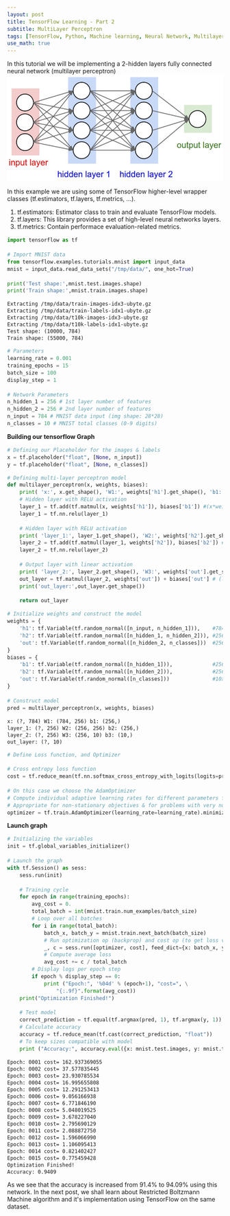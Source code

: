 ```yaml
---
layout: post
title: TensorFlow Learning - Part 2
subtitle: MultiLayer Perceptron
tags: [TensorFlow, Python, Machine learning, Neural Network, Multilayer perceptron]
use_math: true
---
```



In this tutorial we will be implementing a 2-hidden layers fully connected neural network (multilayer perceptron) 
![png](/img/NeuralNetwork.png)

In this example we are using some of TensorFlow higher-level wrapper classes (tf.estimators, tf.layers, tf.metrics, ...). 
1. tf.estimators: Estimator class to train and evaluate TensorFlow models.
2. tf.layers: This library provides a set of high-level neural networks layers.
3. tf.metrics: Contain performace evaluation-related metrics.


```python
import tensorflow as tf

# Import MNIST data
from tensorflow.examples.tutorials.mnist import input_data
mnist = input_data.read_data_sets("/tmp/data/", one_hot=True)

print('Test shape:',mnist.test.images.shape)
print('Train shape:',mnist.train.images.shape)
```

    Extracting /tmp/data/train-images-idx3-ubyte.gz
    Extracting /tmp/data/train-labels-idx1-ubyte.gz
    Extracting /tmp/data/t10k-images-idx3-ubyte.gz
    Extracting /tmp/data/t10k-labels-idx1-ubyte.gz
    Test shape: (10000, 784)
    Train shape: (55000, 784)
    


```python
# Parameters
learning_rate = 0.001
training_epochs = 15
batch_size = 100
display_step = 1

# Network Parameters
n_hidden_1 = 256 # 1st layer number of features
n_hidden_2 = 256 # 2nd layer number of features
n_input = 784 # MNIST data input (img shape: 28*28)
n_classes = 10 # MNIST total classes (0-9 digits)
```

**Building our tensorflow Graph**


```python
# Defining our Placeholder for the images & labels
x = tf.placeholder("float", [None, n_input])
y = tf.placeholder("float", [None, n_classes])
```


```python
# Defining multi-layer perceptron model
def multilayer_perceptron(x, weights, biases):
    print( 'x:', x.get_shape(), 'W1:', weights['h1'].get_shape(), 'b1:', biases['b1'].get_shape())        
    # Hidden layer with RELU activation
    layer_1 = tf.add(tf.matmul(x, weights['h1']), biases['b1']) #(x*weights['h1']) + biases['b1']
    layer_1 = tf.nn.relu(layer_1)

    # Hidden layer with RELU activation
    print( 'layer_1:', layer_1.get_shape(), 'W2:', weights['h2'].get_shape(), 'b2:', biases['b2'].get_shape())        
    layer_2 = tf.add(tf.matmul(layer_1, weights['h2']), biases['b2']) # (layer_1 * weights['h2']) + biases['b2'] 
    layer_2 = tf.nn.relu(layer_2)

    # Output layer with linear activation
    print( 'layer_2:', layer_2.get_shape(), 'W3:', weights['out'].get_shape(), 'b3:', biases['out'].get_shape())        
    out_layer = tf.matmul(layer_2, weights['out']) + biases['out'] # (layer_2 * weights['out']) + biases['out']    
    print('out_layer:',out_layer.get_shape())

    return out_layer
```


```python
# Initialize weights and construct the model
weights = {
    'h1': tf.Variable(tf.random_normal([n_input, n_hidden_1])),    #784x256
    'h2': tf.Variable(tf.random_normal([n_hidden_1, n_hidden_2])), #256x256
    'out': tf.Variable(tf.random_normal([n_hidden_2, n_classes]))  #256x10
}
biases = {
    'b1': tf.Variable(tf.random_normal([n_hidden_1])),             #256x1
    'b2': tf.Variable(tf.random_normal([n_hidden_2])),             #256x1
    'out': tf.Variable(tf.random_normal([n_classes]))              #10x1
}

# Construct model
pred = multilayer_perceptron(x, weights, biases)
```

    x: (?, 784) W1: (784, 256) b1: (256,)
    layer_1: (?, 256) W2: (256, 256) b2: (256,)
    layer_2: (?, 256) W3: (256, 10) b3: (10,)
    out_layer: (?, 10)
    


```python
# Define Loss function, and Optimizer

# Cross entropy loss function
cost = tf.reduce_mean(tf.nn.softmax_cross_entropy_with_logits(logits=pred, labels=y))

# On this case we choose the AdamOptimizer
# Compute individual adaptive learning rates for different parameters from estimates of first and second moments of the gradients
# Appropriate for non-stationary objectives & for problems with very noisy/or sparse gradient, Invariant to diagonal rescale of the gradients
optimizer = tf.train.AdamOptimizer(learning_rate=learning_rate).minimize(cost)
```

**Launch graph**


```python
# Initializing the variables
init = tf.global_variables_initializer()

# Launch the graph
with tf.Session() as sess:
    sess.run(init)

    # Training cycle
    for epoch in range(training_epochs):
        avg_cost = 0.
        total_batch = int(mnist.train.num_examples/batch_size)
        # Loop over all batches
        for i in range(total_batch):
            batch_x, batch_y = mnist.train.next_batch(batch_size)
            # Run optimization op (backprop) and cost op (to get loss value)
            _, c = sess.run([optimizer, cost], feed_dict={x: batch_x, y: batch_y})
            # Compute average loss
            avg_cost += c / total_batch
        # Display logs per epoch step
        if epoch % display_step == 0:
            print ("Epoch:", '%04d' % (epoch+1), "cost=", \
                "{:.9f}".format(avg_cost))
    print("Optimization Finished!")

    # Test model
    correct_prediction = tf.equal(tf.argmax(pred, 1), tf.argmax(y, 1))
    # Calculate accuracy
    accuracy = tf.reduce_mean(tf.cast(correct_prediction, "float"))
    # To keep sizes compatible with model
    print ("Accuracy:", accuracy.eval({x: mnist.test.images, y: mnist.test.labels}))
```

    Epoch: 0001 cost= 162.937369055
    Epoch: 0002 cost= 37.577835445
    Epoch: 0003 cost= 23.930785534
    Epoch: 0004 cost= 16.995655808
    Epoch: 0005 cost= 12.291253413
    Epoch: 0006 cost= 9.056166938
    Epoch: 0007 cost= 6.771846190
    Epoch: 0008 cost= 5.048019525
    Epoch: 0009 cost= 3.678227040
    Epoch: 0010 cost= 2.795690129
    Epoch: 0011 cost= 2.088872750
    Epoch: 0012 cost= 1.596066990
    Epoch: 0013 cost= 1.106095413
    Epoch: 0014 cost= 0.821402427
    Epoch: 0015 cost= 0.775459428
    Optimization Finished!
    Accuracy: 0.9409
    
As we see that the accuracy is increased from 91.4% to 94.09% using this network. In the next post, we shall learn about Restricted Boltzmann Machine algorithm and it's implementation using TensorFlow on the same dataset. 
